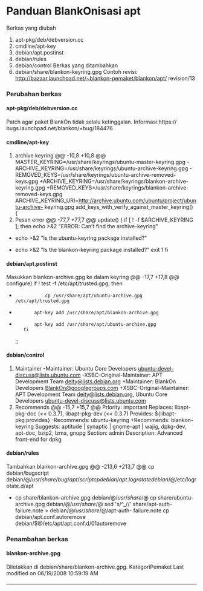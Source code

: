 # Panduan BlankOnisasi apt
Berkas yang diubah
   1. apt-pkg/deb/debversion.cc
   2. cmdline/apt-key
   3. debian/apt.postinst
   4. debian/rules
   5. debian/control
Berkas yang ditambahkan
   1. debian/share/blankon-keyring.gpg
Contoh revisi: ​http://bazaar.launchpad.net/~blankon-pemaket/blankon/apt/
revision/13
### Perubahan berkas
#### apt-pkg/deb/debversion.cc
Patch agar paket BlankOn tidak selalu ketinggalan. Informasi: ​https://
bugs.launchpad.net/blankon/+bug/184476
#### cmdline/apt-key
   1. archive keyring
@@ -10,8 +10,8 @@
 MASTER_KEYRING=/usr/share/keyrings/ubuntu-master-keyring.gpg
-ARCHIVE_KEYRING=/usr/share/keyrings/ubuntu-archive-keyring.gpg
-REMOVED_KEYS=/usr/share/keyrings/ubuntu-archive-removed-keys.gpg
+ARCHIVE_KEYRING=/usr/share/keyrings/blankon-archive-keyring.gpg
+REMOVED_KEYS=/usr/share/keyrings/blankon-archive-removed-keys.gpg
 ARCHIVE_KEYRING_URI=http://archive.ubuntu.com/ubuntu/project/ubuntu-archive-
keyring.gpg
 add_keys_with_verify_against_master_keyring() {
   1. Pesan error
@@ -77,7 +77,7 @@
 update() {
     if [ ! -f $ARCHIVE_KEYRING ]; then
 	echo >&2 "ERROR: Can't find the archive-keyring"
-	echo >&2 "Is the ubuntu-keyring package installed?"
+	echo >&2 "Is the blankon-keyring package installed?"
 	exit 1
     fi
#### debian/apt.postinst
Masukkan blankon-archive.gpg ke dalam keyring
@@ -17,7 +17,8 @@
     configure)
         if ! test -f /etc/apt/trusted.gpg; then
-                cp /usr/share/apt/ubuntu-archive.gpg /etc/apt/trusted.gpg
+            apt-key add /usr/share/apt/blankon-archive.gpg
+            apt-key add /usr/share/apt/ubuntu-archive.gpg
         fi
     ;;
#### debian/control
   1. Maintainer
-Maintainer: Ubuntu Core Developers <ubuntu-devel-discuss@lists.ubuntu.com>
-XSBC-Original-Maintainer: APT Development Team <deity@lists.debian.org>
+Maintainer: BlankOn Developers <BlankOn@googlegroups.com>
+XSBC-Original-Maintainer: APT Development Team <deity@lists.debian.org>,
Ubuntu Core Developers <ubuntu-devel-discuss@lists.ubuntu.com>
   1. Recommends
@@ -15,7 +15,7 @@
 Priority: important
 Replaces: libapt-pkg-doc (<< 0.3.7), libapt-pkg-dev (<< 0.3.7)
 Provides: ${libapt-pkg:provides}
-Recommends: ubuntu-keyring
+Recommends: blankon-keyring
 Suggests: aptitude | synaptic | gnome-apt | wajig, dpkg-dev, apt-doc, bzip2,
lzma, gnupg
 Section: admin
 Description: Advanced front-end for dpkg
#### debian/rules
Tambahkan blankon-archive.gpg
@@ -213,6 +213,7 @@
 	cp debian/bugscript debian/$@/usr/share/bug/apt/script
 	cp debian/apt.logrotate debian/$@/etc/logrotate.d/apt
+	cp share/blankon-archive.gpg debian/$@/usr/share/$@
 	cp share/ubuntu-archive.gpg debian/$@/usr/share/$@
 	sed 's/^_//' share/apt-auth-failure.note > debian/$@/usr/share/$@/apt-auth-
failure.note
 	cp debian/apt.conf.autoremove debian/$@/etc/apt/apt.conf.d/01autoremove
### Penambahan berkas
#### blankon-archive.gpg
Diletakkan di debian/share/blankon-archive.gpg.
KategoriPemaket
Last modified on 06/19/2008 10:59:19 AM
#### 
    
 
 
 
 
 
---
 
